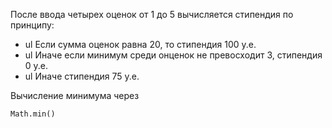 После ввода четырех оценок от 1 до 5 вычисляется стипендия по принципу:
* ul Если сумма оценок равна 20, то стипендия 100 у.е.
* ul Иначе если минимум среди онценок не превосходит 3, стипендия 0 у.е.
* ul Иначе стипендия 75 у.е.

Вычисление минимума через
```
Math.min()
```
